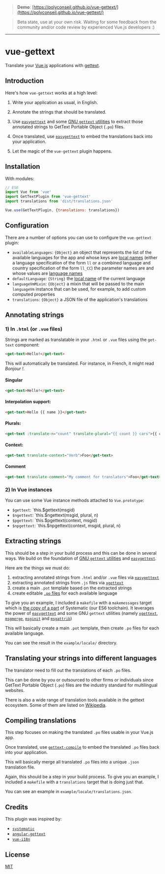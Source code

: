 > **Demo**: [https://polyconseil.github.io/vue-gettext/](https://polyconseil.github.io/vue-gettext/)

> Beta state, use at your own risk. Waiting for some feedback from the community and/or code review by experienced Vue.js developers :)

---

# vue-gettext

Translate your [Vue.js](http://vuejs.org) applications with [gettext](https://en.wikipedia.org/wiki/Gettext).

## Introduction

Here's how `vue-gettext` works at a high level:

1) Write your application as usual, in English.

2) Annotate the strings that should be translated.

3) Use [`easygettext`](https://github.com/Polyconseil/easygettext#gettext-extract) and some [GNU `gettext` utilities](https://www.gnu.org/software/gettext/manual/gettext.html) to extract those annotated strings to GetText Portable Object (`.po`) files.

4) Once translated, use [`easygettext`](https://github.com/Polyconseil/easygettext#gettext-compile) to embed the translations back into your application.

5) Let the magic of the `vue-gettext` plugin happens.

## Installation

With modules:

```javascript
// ES6
import Vue from 'vue'
import GetTextPlugin from 'vue-gettext'
import translations from 'dist/translations.json'

Vue.use(GetTextPlugin, {translations: translations})
```

## Configuration

There are a number of options you can use to configure the `vue-gettext` plugin:

- `availableLanguages`: `{Object}` an object that represents the list of the available languages for the app and whose keys are [local names](http://www.localeplanet.com/icu/) (either a language specification of the form `ll` or a combined language and country specification of the form `ll_CC`) the parameter names are  and whose values are [language names](http://docs.translatehouse.org/projects/localization-guide/en/latest/l10n/languagenames.html)
- `defaultLanguage`: `{String}` the [local name](http://www.localeplanet.com/icu/) of the current language
- `languageVmMixin`: `{Object}` a mixin that will be passed to the main `languageVm` instance that can be used, for example, to add custom computed properties
- `translations`: `{Object}` a JSON file of the application's translations

## Annotating strings

### 1) In `.html` (or `.vue` files)

Strings are marked as translatable in your `.html` or `.vue` files using the `get-text` component:

```html
<get-text>Hello!</get-text>
```

This will automatically be translated. For instance, in French, it might read *Bonjour !*.

#### Singular

```html
<get-text>Hello!</get-text>
```

#### Interpolation support:

```html
<get-text>Hello {{ name }}</get-text>
```

#### Plurals:

```html
<get-text :translate-n="count" translate-plural="{{ count }} cars">{{ count }} car</get-text>
```

#### Context:

```html
<get-text translate-context="Verb">Foo</get-text>
```


#### Comment

```html
<get-text translate-comment="My comment for translators">Foo</get-text>
```

### 2) In Vue instances

You can use some Vue instance methods attached to `Vue.prototype`:

- `$gettext`: `this.$gettext(msgid)
- `$ngettext`: `this.$ngettext(msgid, plural, n)
- `$pgettext`: `this.$pgettext(context, msgid)
- `$npgettext`: `this.$npgettext(context, msgid, plural, n)

## Extracting strings

This should be a step in your build process and this can be done in several ways. We build on the foundation of [GNU `gettext` utilities](https://www.gnu.org/software/gettext/manual/gettext.html) and [`easygettext`](https://github.com/Polyconseil/easygettext).

Here are the things we must do:

1. extracting annotated strings from `.html` and/or `.vue` files via [`easygettext`](https://github.com/Polyconseil/easygettext#gettext-extract)
2. extracting annotated strings from `.js` files via [`xgettext`](https://www.gnu.org/savannah-checkouts/gnu/gettext/manual/html_node/xgettext-Invocation.html)
3. create a main `.pot` template based on the extracted strings
4. create editable [`.po` files](https://www.gnu.org/savannah-checkouts/gnu/gettext/manual/html_node/PO-Files.html) for each available language

To give you an example, I included a `makefile` with a `makemessages` target which is [the copy of a part](https://github.com/Polyconseil/systematic/blob/866d5a7b44b5926b7033271bbb2969d9d2a3dc9b/mk/main.mk#L167-L183) of Systematic (our ES6 toolchain). It leverages the power of [`easygettext`](https://github.com/Polyconseil/easygettext#gettext-extract) and some GNU `gettext` utilities (namely [`xgettext`](https://www.gnu.org/savannah-checkouts/gnu/gettext/manual/html_node/xgettext-Invocation.html), [`msgmerge`](https://www.gnu.org/software/gettext/manual/html_node/msgmerge-Invocation.html), [`msginit`](https://www.gnu.org/software/gettext/manual/html_node/msginit-Invocation.html) and [`msgattrib`](https://www.gnu.org/software/gettext/manual/html_node/msgattrib-Invocation.html))

This will basically create a main `.pot` template, then create `.po` files for each available language.

You can see the result in the `example/locale/` directory.

## Translating your strings into different languages

The translator need to fill out the translations of each `.po` files.

This can be done by you or outsourced to other firms or individuals since GetText Portable Object (`.po`) files are the industry standard for multilingual websites.

There is also a wide range of translation tools available in the gettext ecosystem. Some of them are listed on [Wikipedia](https://en.wikipedia.org/wiki/Gettext#See_also).

## Compiling translations

This step focuses on making the translated `.po` files usable in your Vue.js app.

Once translated, use [`gettext-compile`](https://github.com/Polyconseil/easygettext#gettext-compile) to embed the translated `.po` files back into your application.

This will basically merge all translated `.po` files into a unique `.json` translation file.

Again, this should be a step in your build process. To give you an example, I included a `makefile` with a `translations` target that is doing just that.

You can see an example in `example/locale/translations.json`.

## Credits

This plugin was inspired by:

- [`systematic`](https://github.com/Polyconseil/systematic)
- [`angular-gettext`](https://angular-gettext.rocketeer.be)
- [`vue-i18n`](https://github.com/kazupon/vue-i18n)

## License

[MIT](http://opensource.org/licenses/MIT)
